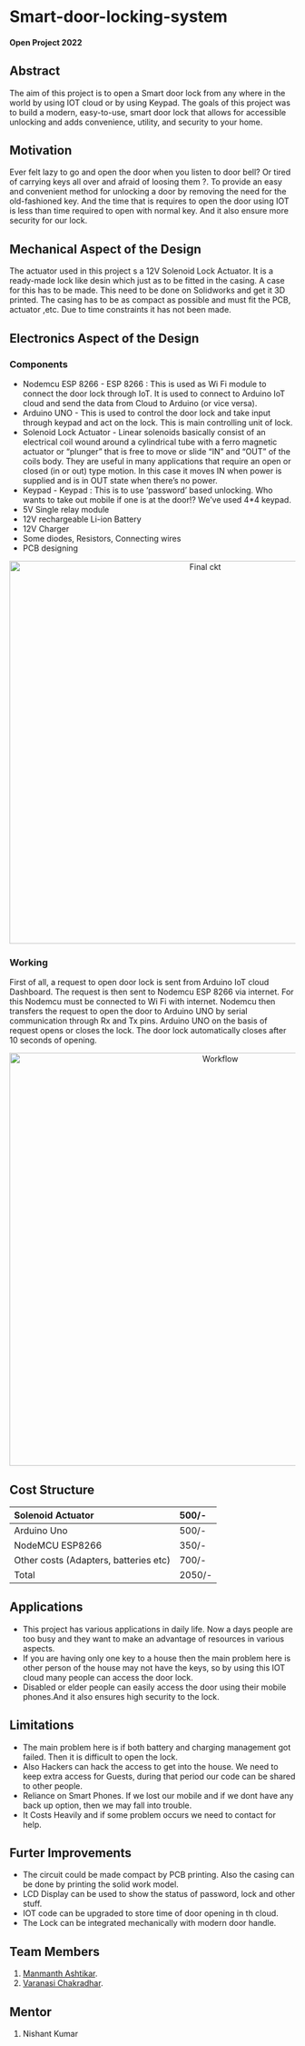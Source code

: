 # Smart-door-locking-system

#### Open Project 2022

## Abstract 

The aim of this project is to open a Smart door lock from any where in the world by using IOT cloud or by using Keypad. The goals of this project was to build a modern, easy-to-use, smart door lock that allows for accessible unlocking and adds convenience, utility, and security to your home.

## Motivation

Ever felt lazy to go and open the door when you listen to door bell? Or tired of carrying keys all over and afraid of loosing them ?. To provide an easy and convenient method for unlocking a door by removing the need for the old-fashioned key. And the time that is requires to open the door using IOT is less than time required to open with normal key. And it also ensure more security for our lock. 

## Mechanical Aspect of the Design

The actuator used in this project s a 12V Solenoid Lock Actuator. It is a ready-made lock like desin which just as to be fitted in the casing. A case for this has to be made. This need to be done on Solidworks and get it 3D printed. The casing has to be as compact as possible and must fit the PCB, actuator ,etc. Due to time constraints it has not been made.

## Electronics Aspect of the Design

### Components

* Nodemcu ESP 8266 - ESP 8266 : This is used as Wi Fi module to connect the door lock through IoT. It is used to connect to Arduino IoT cloud and send the data from Cloud to Arduino (or vice versa).
* Arduino UNO - This is used to control the door lock and take input through keypad and act on the lock. This is main controlling unit of lock.
* Solenoid Lock Actuator - Linear solenoids basically consist of an electrical coil wound around a cylindrical tube with a ferro magnetic actuator or “plunger” that is free to move or slide “IN” and “OUT” of the coils body. They are useful in many applications that require an open or closed (in or out) type motion. In this case it moves IN when power is supplied and is in OUT state when there’s no power.
* Keypad - Keypad : This is to use ‘password’ based unlocking. Who wants to take out mobile if one is at the door!? We’ve used 4*4 keypad.
* 5V Single relay module
* 12V rechargeable Li-ion Battery
* 12V Charger
* Some diodes, Resistors, Connecting wires
* PCB designing

<p align="center"><img width="674" alt="Final ckt" src="https://user-images.githubusercontent.com/109852675/180622980-73ec9dae-7ab8-48cd-b12d-f95311ac56dc.png"></p>

### Working 

First of all, a request to open door lock is sent from Arduino IoT cloud Dashboard. The request is then sent to Nodemcu ESP 8266 via internet. For this Nodemcu must be connected to Wi Fi with internet. Nodemcu then transfers the request to open the door to Arduino UNO by serial communication through Rx and Tx pins. Arduino UNO on the basis of request opens or closes the lock. The door lock automatically closes after 10 seconds of opening.

<p align="center"><img width="727" alt="Workflow" src="https://user-images.githubusercontent.com/109852675/180622842-15ab47f4-2f1a-4038-b57d-8b78ae5e9c49.png"></p>


## Cost Structure

|Solenoid Actuator                    | 500/- |
|:---                                 |:---   |
|Arduino Uno                          | 500/- |
|NodeMCU ESP8266                      | 350/- |
|Other costs (Adapters, batteries etc)| 700/- |
|Total                                | 2050/-|

## Applications

* This project has various applications in daily life. Now a days people are too busy and they want to make an advantage of resources in various aspects.
* If you are having only one key to a house then the main problem here is other person of the house may not have the keys, so by using this IOT cloud  many people can access the door lock.
* Disabled or elder people can easily access the door using their mobile phones.And it also ensures high security to the lock.

## Limitations

* The main problem here is if both battery and charging management got failed. Then it is difficult to open the lock. 
* Also Hackers can hack the access to get into the house. We need to keep extra access for Guests, during that period our code can be shared to other people.
* Reliance on Smart Phones. If we lost our mobile and if we dont have any back up option, then we may fall into trouble.
* It Costs Heavily and if some problem occurs we need to contact for help.

## Furter Improvements

* The circuit could be made compact by PCB printing. Also the casing can be done by printing the solid work model.
* LCD Display can be used to show the status of password, lock and other stuff.
* IOT code can be upgraded to store time of door opening in th cloud.
* The Lock can be integrated mechanically with modern door handle.

## Team Members

1. [Manmanth Ashtikar](https://github.com/ashtikarmanmath).
2. [Varanasi Chakradhar](https://github.com/Chakri2507).

## Mentor

1. Nishant Kumar

